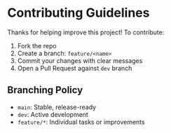 # Contributing Guidelines

Thanks for helping improve this project! To contribute:

1. Fork the repo
2. Create a branch: `feature/<name>`
3. Commit your changes with clear messages
4. Open a Pull Request against `dev` branch

## Branching Policy

- `main`: Stable, release-ready
- `dev`: Active development
- `feature/*`: Individual tasks or improvements
